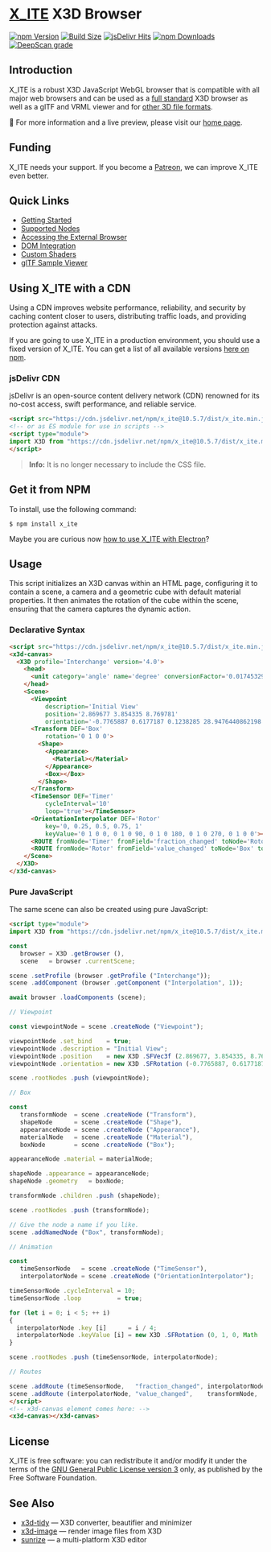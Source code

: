 # [X_ITE](https://create3000.github.io/x_ite/) X3D Browser

[![npm Version](https://badgen.net/npm/v/x_ite)](https://www.npmjs.com/package/x_ite)
[![Build Size](https://create3000.github.io/x_ite/assets/img/badges/compressed.svg)](https://create3000.github.io/x_ite/features/)
[![jsDelivr Hits](https://badgen.net/jsdelivr/hits/npm/x_ite)](https://www.jsdelivr.com/package/npm/x_ite)
[![npm Downloads](https://badgen.net/npm/dm/x_ite)](https://npmtrends.com/x_ite)
[![DeepScan grade](https://deepscan.io/api/teams/23540/projects/26814/branches/855447/badge/grade.svg)](https://deepscan.io/dashboard#view=project&tid=23540&pid=26814&bid=855447)

## Introduction

X_ITE is a robust X3D JavaScript WebGL browser that is compatible with all major web browsers and can be used as a [full standard](https://www.web3d.org/standards) X3D browser as well as a glTF and VRML viewer and for [other 3D file formats](https://create3000.github.io/x_ite/#supported-file-formats).

🚀 For more information and a live preview, please visit our [home page](https://create3000.github.io/x_ite/).

## Funding

X_ITE needs your support. If you become a [Patreon](https://patreon.com/X_ITE), we can improve X_ITE even better.

## Quick Links

* [Getting Started](https://create3000.github.io/x_ite/)
* [Supported Nodes](https://create3000.github.io/x_ite/supported-nodes)
* [Accessing the External Browser](https://create3000.github.io/x_ite/accessing-the-external-browser)
* [DOM Integration](https://create3000.github.io/x_ite/dom-integration)
* [Custom Shaders](https://create3000.github.io/x_ite/custom-shaders)
* [glTF Sample Viewer](https://create3000.github.io/x_ite/laboratory/gltf-sample-viewer/)

## Using X_ITE with a CDN

Using a CDN improves website performance, reliability, and security by caching content closer to users, distributing traffic loads, and providing protection against attacks.

If you are going to use X_ITE in a production environment, you should use a fixed version of X_ITE. You can get a list of all available versions [here on npm](https://www.npmjs.com/package/x_ite?activeTab=versions).

### jsDelivr CDN

jsDelivr is an open-source content delivery network (CDN) renowned for its no-cost access, swift performance, and reliable service.

```html
<script src="https://cdn.jsdelivr.net/npm/x_ite@10.5.7/dist/x_ite.min.js"></script>
<!-- or as ES module for use in scripts -->
<script type="module">
import X3D from "https://cdn.jsdelivr.net/npm/x_ite@10.5.7/dist/x_ite.min.mjs";
</script>
```

>**Info:** It is no longer necessary to include the CSS file.

## Get it from NPM

To install, use the following command:

```console
$ npm install x_ite
```

Maybe you are curious now [how to use X_ITE with Electron](https://create3000.github.io/x_ite/how-to-use-x-ite-with-electron)?

## Usage

This script initializes an X3D canvas within an HTML page, configuring it to contain a scene, a camera and a geometric cube with default material properties. It then animates the rotation of the cube within the scene, ensuring that the camera captures the dynamic action.

### Declarative Syntax

```html
<script src="https://cdn.jsdelivr.net/npm/x_ite@10.5.7/dist/x_ite.min.js"></script>
<x3d-canvas>
  <X3D profile='Interchange' version='4.0'>
    <head>
      <unit category='angle' name='degree' conversionFactor='0.017453292519943295'></unit>
    </head>
    <Scene>
      <Viewpoint
          description='Initial View'
          position='2.869677 3.854335 8.769781'
          orientation='-0.7765887 0.6177187 0.1238285 28.9476440862198'></Viewpoint>
      <Transform DEF='Box'
          rotation='0 1 0 0'>
        <Shape>
          <Appearance>
            <Material></Material>
          </Appearance>
          <Box></Box>
        </Shape>
      </Transform>
      <TimeSensor DEF='Timer'
          cycleInterval='10'
          loop='true'></TimeSensor>
      <OrientationInterpolator DEF='Rotor'
          key='0, 0.25, 0.5, 0.75, 1'
          keyValue='0 1 0 0, 0 1 0 90, 0 1 0 180, 0 1 0 270, 0 1 0 0'></OrientationInterpolator>
      <ROUTE fromNode='Timer' fromField='fraction_changed' toNode='Rotor' toField='set_fraction'></ROUTE>
      <ROUTE fromNode='Rotor' fromField='value_changed' toNode='Box' toField='set_rotation'></ROUTE>
    </Scene>
  </X3D>
</x3d-canvas>
```

### Pure JavaScript

The same scene can also be created using pure JavaScript:

```html
<script type="module">
import X3D from "https://cdn.jsdelivr.net/npm/x_ite@10.5.7/dist/x_ite.min.mjs";

const
   browser = X3D .getBrowser (),
   scene   = browser .currentScene;

scene .setProfile (browser .getProfile ("Interchange"));
scene .addComponent (browser .getComponent ("Interpolation", 1));

await browser .loadComponents (scene);

// Viewpoint

const viewpointNode = scene .createNode ("Viewpoint");

viewpointNode .set_bind    = true;
viewpointNode .description = "Initial View";
viewpointNode .position    = new X3D .SFVec3f (2.869677, 3.854335, 8.769781);
viewpointNode .orientation = new X3D .SFRotation (-0.7765887, 0.6177187, 0.1238285, 0.5052317);

scene .rootNodes .push (viewpointNode);

// Box

const
   transformNode  = scene .createNode ("Transform"),
   shapeNode      = scene .createNode ("Shape"),
   appearanceNode = scene .createNode ("Appearance"),
   materialNode   = scene .createNode ("Material"),
   boxNode        = scene .createNode ("Box");

appearanceNode .material = materialNode;

shapeNode .appearance = appearanceNode;
shapeNode .geometry   = boxNode;

transformNode .children .push (shapeNode);

scene .rootNodes .push (transformNode);

// Give the node a name if you like.
scene .addNamedNode ("Box", transformNode);

// Animation

const
   timeSensorNode   = scene .createNode ("TimeSensor"),
   interpolatorNode = scene .createNode ("OrientationInterpolator");

timeSensorNode .cycleInterval = 10;
timeSensorNode .loop          = true;

for (let i = 0; i < 5; ++ i)
{
  interpolatorNode .key [i]      = i / 4;
  interpolatorNode .keyValue [i] = new X3D .SFRotation (0, 1, 0, Math .PI * i / 2);
}

scene .rootNodes .push (timeSensorNode, interpolatorNode);

// Routes

scene .addRoute (timeSensorNode,   "fraction_changed", interpolatorNode, "set_fraction");
scene .addRoute (interpolatorNode, "value_changed",    transformNode,    "set_rotation");
</script>
<!-- x3d-canvas element comes here: -->
<x3d-canvas></x3d-canvas>
```

## License

X_ITE is free software: you can redistribute it and/or modify it under the terms of the [GNU General Public License version 3](LICENSE.md) only, as published by the Free Software Foundation.

## See Also

* [x3d-tidy](https://www.npmjs.com/package/x3d-tidy) — X3D converter, beautifier and minimizer
* [x3d-image](https://www.npmjs.com/package/x3d-image) — render image files from X3D
* [sunrize](https://www.npmjs.com/package/sunrize) — a multi-platform X3D editor
